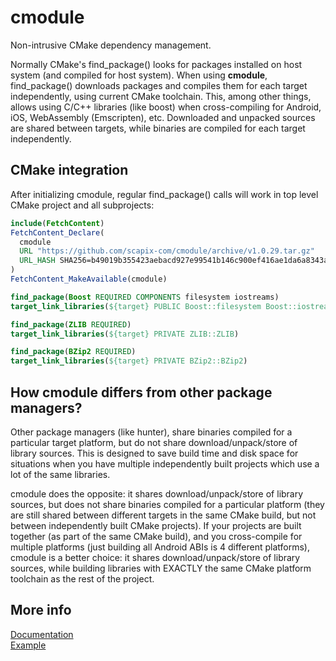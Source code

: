 ﻿# cmodule

Non-intrusive CMake dependency management.

Normally CMake's find_package() looks for packages installed on host system (and compiled for host system).
When using **cmodule**, find_package() downloads packages and compiles them for each target independently,
using current CMake toolchain. This, among other things, allows using C/C++ libraries (like boost)
when cross-compiling for Android, iOS, WebAssembly (Emscripten), etc.
Downloaded and unpacked sources are shared between targets, while binaries are compiled for each target independently.

## CMake integration

After initializing cmodule, regular find_package() calls will work in top level CMake project and all subprojects:

```cmake
include(FetchContent)
FetchContent_Declare(
  cmodule
  URL "https://github.com/scapix-com/cmodule/archive/v1.0.29.tar.gz"
  URL_HASH SHA256=b49019b355423aebacd927e99541b146c900ef416ae1da6a8343a2a274dd4876
)
FetchContent_MakeAvailable(cmodule)

find_package(Boost REQUIRED COMPONENTS filesystem iostreams)
target_link_libraries(${target} PUBLIC Boost::filesystem Boost::iostreams)

find_package(ZLIB REQUIRED)
target_link_libraries(${target} PRIVATE ZLIB::ZLIB)

find_package(BZip2 REQUIRED)
target_link_libraries(${target} PRIVATE BZip2::BZip2)
```

## How cmodule differs from other package managers?

Other package managers (like hunter), share binaries compiled for a particular target platform, but do not share download/unpack/store of library sources.
This is designed to save build time and disk space for situations when you have multiple independently built projects which use a lot of the same libraries.

cmodule does the opposite: it shares download/unpack/store of library sources, but does not share binaries compiled for a particular platform
(they are still shared between different targets in the same CMake build, but not between independently built CMake projects).
If your projects are built together (as part of the same CMake build), and you cross-compile for multiple platforms (just building all Android ABIs is 4 different platforms),
cmodule is a better choice: it shares download/unpack/store of library sources, while building libraries with EXACTLY the same CMake platform toolchain as the rest of the project.

## More info

[Documentation](https://www.scapix.com/cmodule)\
[Example](https://github.com/scapix-com/cmodule_test)
